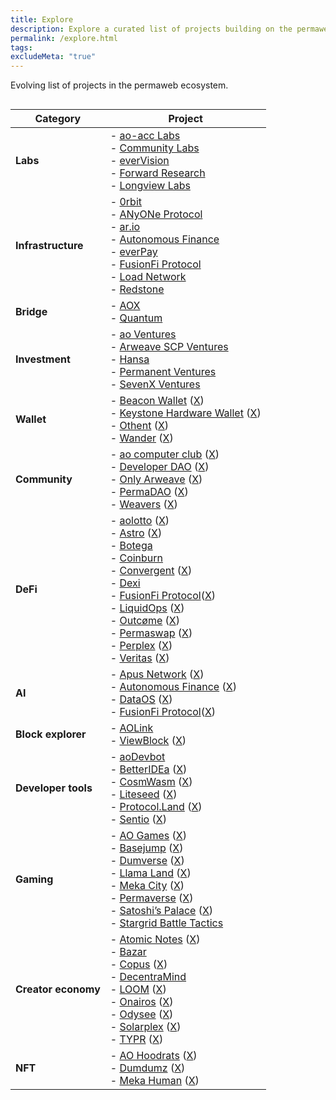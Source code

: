 ```yaml
---
title: Explore
description: Explore a curated list of projects building on the permaweb, powered by Arweave and AO. Discover decentralized tools, protocols, and infrastructure.
permalink: /explore.html
tags:
excludeMeta: "true"
---
```


Evolving list of projects in the permaweb ecosystem.

<div style="display: flex; justify-content: center;">
  
| **Category**        | **Project**                                                                                                                                                                                                                                                                                                                                                                                                                                                                                                                                                                                                                                                                                                                                                                                                                                                                                                                  |
| ------------------- | ---------------------------------------------------------------------------------------------------------------------------------------------------------------------------------------------------------------------------------------------------------------------------------------------------------------------------------------------------------------------------------------------------------------------------------------------------------------------------------------------------------------------------------------------------------------------------------------------------------------------------------------------------------------------------------------------------------------------------------------------------------------------------------------------------------------------------------------------------------------------------------------------------------------------------- |
| **Labs**            | - [ao-acc Labs](projects/ao-acc.md)<br>- [Community Labs](projects/community-labs.md)<br>- [everVision](projects/ever-vision.md)<br>- [Forward Research](projects/forward-research.md)<br>- [Longview Labs](projects/longview-labs.md)                                                                                                                                                                                                                                                                                                                                                                                                                                                                                                                                                                                                                                                                                       |
| **Infrastructure**  | - [0rbit](projects/0rbit.md)<br>- [ANyONe Protocol](projects/anyone-protocol.md)<br>- [ar.io](projects/ar-io.md)<br>- [Autonomous Finance](projects/autonomous-finance.md)<br>- [everPay](projects/everpay.md)<br>- [FusionFi Protocol](projects/fusionfi.md)<br>- [Load Network](projects/load-network.md)<br>- [Redstone](projects/redstone.md)                                                                                                                                                                                                                                                                                                                                                                                                                                                                                                                                                                            |
| **Bridge**          | - [AOX](projects/aox.md)<br>- [Quantum](projects/quantum.md)                                                                                                                                                                                                                                                                                                                                                                                                                                                                                                                                                                                                                                                                                                                                                                                                                                                                 |
| **Investment**      | - [ao Ventures](projects/ao-ventures.md)<br>- [Arweave SCP Ventures](projects/arweave-scp.md)<br>- [Hansa](projects/hansa.md)<br>- [Permanent Ventures](projects/permanent-ventures.md)<br>- [SevenX Ventures](projects/sevenx-ventures.md)                                                                                                                                                                                                                                                                                                                                                                                                                                                                                                                                                                                                                                                                                  |
| **Wallet**          | - [Beacon Wallet](https://beaconwallet.app/) ([X](https://x.com/beaconwallet))<br>- [Keystone Hardware Wallet](https://keyst.one/) ([X](https://x.com/KeystoneWallet))<br>- [Othent](https://othent.io/) ([X](https://x.com/KeysArentSimple))<br>- [Wander](https://www.wander.app/) ([X](https://x.com/usewander))                                                                                                                                                                                                                                                                                                                                                                                                                                                                                                                                                                                                          |
| **Community**       | - [ao computer club](https://computerclub.arweave.net/#/) ([X](https://x.com/aoComputerClub))<br>- [Developer DAO](https://www.developerdao.com/) ([X](https://x.com/developer_dao))<br>- [Only Arweave](https://arweavehub.com/) ([X](https://x.com/onlyarweave))<br>- [PermaDAO](https://permadao.com/) ([X](https://x.com/perma_dao))<br>- [Weavers](https://www.weaversofficial.com/) ([X](https://x.com/Weavers_Org))                                                                                                                                                                                                                                                                                                                                                                                                                                                                                                   |
| **DeFi**            | - [aolotto](https://aolotto.com/) ([X](https://x.com/aolotto_dao)) <br>- [Astro](https://www.astrousd.com/) ([X](https://x.com/AstroUSD))<br>- [Botega](https://botega.ar.io/#/pools)<br>- [Coinburn](https://coinburn.arweave.net/)<br>- [Convergent](https://convergent.vercel.app/) ([X](https://x.com/Convergent_AO))<br>- [Dexi](https://dexi.arweave.net/)<br>- [FusionFi Protocol](https://ffp.gitbook.io/fusionfi)([X](https://x.com/FusionFiPro))<br>- [LiquidOps](https://www.liquidops.io/) ([X](https://x.com/Liquid_Ops))<br>- [Outcøme](https://www.outcome.gg/) ([X](https://x.com/outcome_gg))<br>- [Permaswap](https://www.permaswap.network/) ([X](https://x.com/Permaswap))<br>- [Perplex](https://perplex.finance/) ([X](https://x.com/PerplexFi))<br>- [Veritas](https://veritas-eta.vercel.app/) ([X](https://x.com/Veritas_ao)) |
| **AI**              | - [Apus Network](https://apus.ar.io/) ([X](https://x.com/apus_network))<br>- [Autonomous Finance](https://www.autonomous.finance/) ([X](https://x.com/autonomous_af))<br>- [DataOS](https://www.dataos.so/) ([X](https://x.com/TheDataOS))<br>- [FusionFi Protocol](https://ffp.gitbook.io/fusionfi)([X](https://x.com/FusionFiPro))                                                                                                                                                                                                                                                                                                                                                                                                                                                                                                                                                                                         |
| **Block explorer**  | - [AOLink](https://www.ao.link/)<br>- [ViewBlock](https://viewblock.io/) ([X](https://x.com/viewblock))                                                                                                                                                                                                                                                                                                                                                                                                                                                                                                                                                                                                                                                                                                                                                                                                                      |
| **Developer tools** | - [aoDevbot](https://computerclub.arweave.net/#/devbot)<br>- [BetterIDEa](https://betteridea.dev/) ([X](https://x.com/betteridea_dev))<br>- [CosmWasm](https://cosmwasm.com/) ([X](https://x.com/CosmWasm))<br>- [Liteseed](https://liteseed.xyz/) ([X](https://x.com/liteseed_xyz))<br>- [Protocol.Land](https://protocol.land/) ([X](https://x.com/ProtocolLand))<br>- [Sentio](https://www.sentio-ao.xyz/) ([X](https://x.com/sentio_AR))                                                                                                                                                                                                                                                                                                                                                                                                                                                                                 |
| **Gaming**          | - [AO Games](https://aogames.org/) ([X](https://x.com/aogamesorg))<br>- [Basejump](https://www.basejump.xyz/) ([X](https://x.com/basejumpxyz))<br>- [Dumverse](https://dumverse-ao.vercel.app/) ([X](https://x.com/dumdumznfts))<br>- [Llama Land](https://llamaland.g8way.io/#/) ([X](https://x.com/LlamaLandAO))<br>- [Meka City](https://mekahuman.ar.io/#/meka-world) ([X](https://x.com/Meka_Human))<br>- [Permaverse](https://dumdum.arweave.dev/) ([X](https://x.com/ThePermaverse))<br>- [Satoshi’s Palace](https://satoshispalace.casino/) ([X](https://x.com/SatoshisPalaceX))<br>- [Stargrid Battle Tactics](https://x.com/StarGridBattle)                                                                                                                                                                                                                                                                        |
| **Creator economy** | - [Atomic Notes](https://note.ar.io/) ([X](https://x.com/atomic_notes))<br>- [Bazar](projects/bazar.md)<br>- [Copus](https://www.copus.io/) ([X](https://x.com/Copus_io))<br>- [DecentraMind](https://x.com/decentramindio)<br>- [LOOM](https://x.com/loom_AO) ([X](https://x.com/loom_AO))<br>- [Onairos](https://onairos.uk/) ([X](https://x.com/onairosapp))<br>- [Odysee](https://odysee.com/) ([X](https://x.com/OdyseeTeam))<br>- [Solarplex](https://www.solarplex.xyz/) ([X](https://x.com/solarplex_xyz))<br>- [TYPR](https://www.typr.day/) ([X](https://x.com/TyprDay))                                                                                                                                                                                                                                                                                                                                           |
| **NFT**             | - [AO Hoodrats](https://hoodrats.ar.io/) ([X](https://x.com/HoodRatNFTs))<br>- [Dumdumz](https://dumdumz.xyz/) ([X](https://x.com/dumdumznfts))<br>- [Meka Human](https://mekahuman.ar.io/#/meka-world) ([X](https://x.com/Meka_Human))                                                                                                                                                                                                                                                                                                                                                                                                                                                                                                                                                                                                                                                                                      </div>
